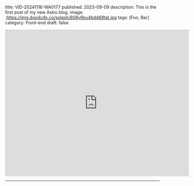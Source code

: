 

title: VID-20241116-WA0177
published: 2023-09-09
description: This is the first post of my new Astro blog.
image: .https://img.doodcdn.co/splash/808y6ku4bd469tst.jpg
tags: [Foo, Bar]
category: Front-end
draft: false




<iframe width="600" height="480" src="https://dood.li/e/uwch25ajv94q" scrolling="no" frameborder="0" allowfullscreen="true"></iframe>

---


